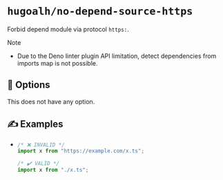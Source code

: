 # `hugoalh/no-depend-source-https`

Forbid depend module via protocol `https:`.

> [!NOTE]
> - Due to the Deno linter plugin API limitation, detect dependencies from imports map is not possible.

## 🔧 Options

This does not have any option.

## ✍️ Examples

- ```ts
  /* ❌ INVALID */
  import x from "https://example.com/x.ts";

  /* ✔️ VALID */
  import x from "./x.ts";
  ```
